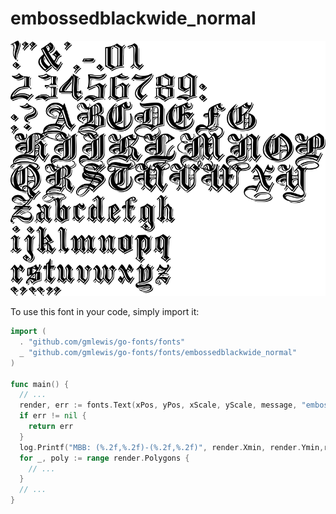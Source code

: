 # embossedblackwide_normal

![embossedblackwide_normal](embossedblackwide_normal.png)

To use this font in your code, simply import it:

```go
import (
  . "github.com/gmlewis/go-fonts/fonts"
  _ "github.com/gmlewis/go-fonts/fonts/embossedblackwide_normal"
)

func main() {
  // ...
  render, err := fonts.Text(xPos, yPos, xScale, yScale, message, "embossedblackwide_normal")
  if err != nil {
    return err
  }
  log.Printf("MBB: (%.2f,%.2f)-(%.2f,%.2f)", render.Xmin, render.Ymin,render.Xmax, render.Ymax)
  for _, poly := range render.Polygons {
    // ...
  }
  // ...
}
```
